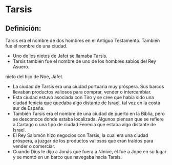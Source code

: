 # Tarsis

## Definición: 

Tarsis era el nombre de dos hombres en el Antiguo Testamento.  También fue el nombre de una ciudad.

* Uno de los nietos de Jafet se llamaba Tarsis.
* Tarsis también fue el nombre de uno de los hombres sabios del Rey Asuero.

nieto del hijo de Noé, Jafet.

* La ciudad de Tarsis era una ciudad portuaria muy próspera.  Sus barcos llevaban productos valiosos para comprar, vender o intercambiar.
* Esta ciudad estuvo asociada con Tiro y se cree que había sido una ciudad fenicia que quedaba algo distante de Israel, tal vez en la costa sur de España.
* También Tarsis era el nombre de una ciudad de puerto en la Biblia, pero se desconoce donde estaba localizada.  Algunos piensan que se refiere a Cartago o una tipo de ciudad Fenecia que estaba algo distante de Israel.
* El Rey Salomón hizo negocios con Tarsis, la cual era una ciudad próspera, a juzgar de los productos valiosos que eran traídos para vender o comerciar.
* Cuando Dios le dijo a Jonás que fuera a Nínive, él fue a Jope en su lugar y se montó en un barco que navegaba hacia Tarsis.

